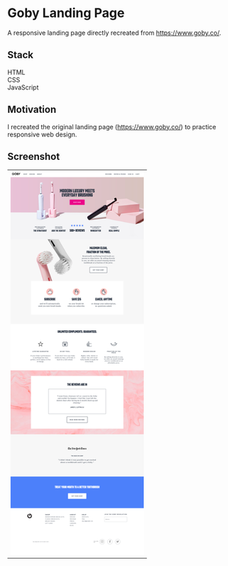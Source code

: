 # Goby Landing Page

A responsive landing page directly recreated from https://www.goby.co/.

## Stack

HTML <br>
CSS <br>
JavaScript

## Motivation

I recreated the original landing page (https://www.goby.co/) to practice responsive web design.

## Screenshot

<table>
  <tr>
    <td><img src="https://github.com/ewether/goby-landing-page/blob/main/images/screenshots/fullscreen%20screenshot.png" width="300px"></td>
  </tr>
</table>
